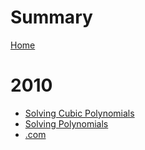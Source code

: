 # Summary

[Home](README.md)

# 2010

- [Solving Cubic Polynomials](2010/solving_cubic_polynomials.md)
- [Solving Polynomials](2010/solving_polynomials.md)
- [.com](2010/first.md)
